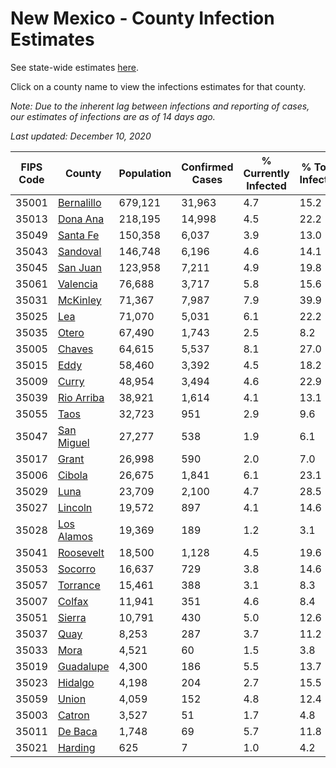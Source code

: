 # New Mexico - County Infection Estimates

See state-wide estimates [here](/infections/us-nm).

Click on a county name to view the infections estimates for that county.

*Note: Due to the inherent lag between infections and reporting of cases, our estimates of infections are as of 14 days ago.*

*Last updated: December 10, 2020*

|   FIPS Code |                   County |   Population |   Confirmed Cases |   % Currently Infected |   % Total Infected |
|-------------|--------------------------|--------------|-------------------|------------------------|--------------------|
|       35001 | [Bernalillo](bernalillo) |      679,121 |            31,963 |                    4.7 |               15.2 |
|       35013 |     [Dona Ana](dona-ana) |      218,195 |            14,998 |                    4.5 |               22.2 |
|       35049 |     [Santa Fe](santa-fe) |      150,358 |             6,037 |                    3.9 |               13.0 |
|       35043 |     [Sandoval](sandoval) |      146,748 |             6,196 |                    4.6 |               14.1 |
|       35045 |     [San Juan](san-juan) |      123,958 |             7,211 |                    4.9 |               19.8 |
|       35061 |     [Valencia](valencia) |       76,688 |             3,717 |                    5.8 |               15.6 |
|       35031 |     [McKinley](mckinley) |       71,367 |             7,987 |                    7.9 |               39.9 |
|       35025 |               [Lea](lea) |       71,070 |             5,031 |                    6.1 |               22.2 |
|       35035 |           [Otero](otero) |       67,490 |             1,743 |                    2.5 |                8.2 |
|       35005 |         [Chaves](chaves) |       64,615 |             5,537 |                    8.1 |               27.0 |
|       35015 |             [Eddy](eddy) |       58,460 |             3,392 |                    4.5 |               18.2 |
|       35009 |           [Curry](curry) |       48,954 |             3,494 |                    4.6 |               22.9 |
|       35039 | [Rio Arriba](rio-arriba) |       38,921 |             1,614 |                    4.1 |               13.1 |
|       35055 |             [Taos](taos) |       32,723 |               951 |                    2.9 |                9.6 |
|       35047 | [San Miguel](san-miguel) |       27,277 |               538 |                    1.9 |                6.1 |
|       35017 |           [Grant](grant) |       26,998 |               590 |                    2.0 |                7.0 |
|       35006 |         [Cibola](cibola) |       26,675 |             1,841 |                    6.1 |               23.1 |
|       35029 |             [Luna](luna) |       23,709 |             2,100 |                    4.7 |               28.5 |
|       35027 |       [Lincoln](lincoln) |       19,572 |               897 |                    4.1 |               14.6 |
|       35028 | [Los Alamos](los-alamos) |       19,369 |               189 |                    1.2 |                3.1 |
|       35041 |   [Roosevelt](roosevelt) |       18,500 |             1,128 |                    4.5 |               19.6 |
|       35053 |       [Socorro](socorro) |       16,637 |               729 |                    3.8 |               14.6 |
|       35057 |     [Torrance](torrance) |       15,461 |               388 |                    3.1 |                8.3 |
|       35007 |         [Colfax](colfax) |       11,941 |               351 |                    4.6 |                8.4 |
|       35051 |         [Sierra](sierra) |       10,791 |               430 |                    5.0 |               12.6 |
|       35037 |             [Quay](quay) |        8,253 |               287 |                    3.7 |               11.2 |
|       35033 |             [Mora](mora) |        4,521 |                60 |                    1.5 |                3.8 |
|       35019 |   [Guadalupe](guadalupe) |        4,300 |               186 |                    5.5 |               13.7 |
|       35023 |       [Hidalgo](hidalgo) |        4,198 |               204 |                    2.7 |               15.5 |
|       35059 |           [Union](union) |        4,059 |               152 |                    4.8 |               12.4 |
|       35003 |         [Catron](catron) |        3,527 |                51 |                    1.7 |                4.8 |
|       35011 |       [De Baca](de-baca) |        1,748 |                69 |                    5.7 |               11.8 |
|       35021 |       [Harding](harding) |          625 |                 7 |                    1.0 |                4.2 |